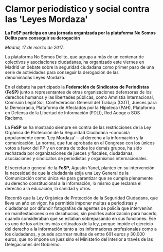 # Clamor periodístico y social contra las 'Leyes Mordaza'

**La FeSP participa en una jornada organizada por la plataforma No Somos Delito para conseguir su derogación**

*Madrid, 17 de marzo de 2017.*

La plataforma No Somos Delito, que agrupa a más de un centenar de colectivos y asociaciones ciudadanas, ha organizado este viernes en Madrid un debate sobre la seguridad ciudadana como primer paso de una serie de actividades para conseguir la derogación de las denominadas Leyes Mordaza.

En el debate ha participado la **Federación de Sindicatos de Periodistas (FeSP)** junto a representantes de otras organizaciones defensoras de los derechos humanos y las libertades públicas, como Amnistía Internacional, Comisión Legal Sol, Confederación General del Trabajo (CGT), Jueces para la Democracia, Plataforma de Afectados por la Hipoteca (PAH), Plataforma en Defensa de la Libertad de Información (PDLI), Red Acoge o SOS Racismo.

La **FeSP** se ha mostrado siempre en contra de las restricciones de la Ley Orgánica de Protección de la Seguridad Ciudadana –conocida popularmente como 'Ley Mordaza'-- al derecho a la información y la comunicación. La norma, que fue aprobada en el Congreso con los únicos votos a favor del PP y en contra de todos los demás grupos, ha sido rechazada por organizaciones de jueces y fiscales, ciudadanas, asociaciones y sindicatos de periodistas y organismos internacionales.

El secretario general de la **FeSP**, Agustín Yanel, planteó en su intervención la necesidad de que la ciudadanía exija una Ley General de la Comunicación como única vía para garantizar que se cumpla plenamente su derecho constitucional a la información, lo mismo que reclama el derecho a la educación, la sanidad y otros.

Recordó que la Ley Orgánica de Protección de la Seguridad Ciudadana, que lleva un año en vigor, ha permitido imponer multas a periodistas y ciudadanos por difundir fotografías de agentes de policía que intervenían en manifestaciones o en desahucios, sin pedirles autorización para hacerlo, cuando consideraban que se estaban sobrepasando en sus funciones. Ese es uno de los artículos más criticados de la ley, porque impide el ejercicio del derecho a la información tanto a los informadores profesionales como a los ciudadanos, y puede acarrear multas de entre 601 euros y 30.000 euros, que no impone un juez sino el Ministerio del Interior a través de las Delegaciones del Gobierno.

